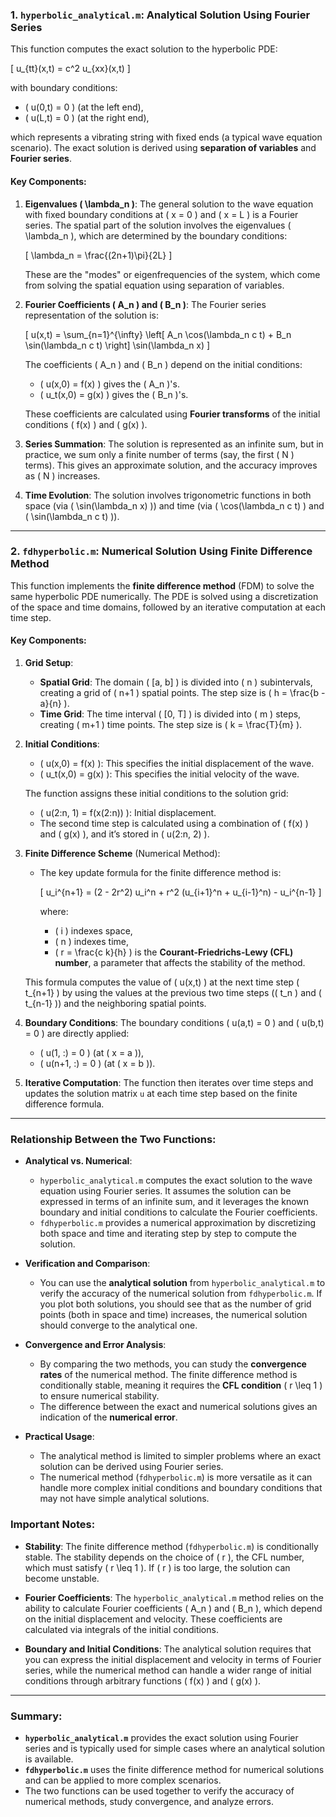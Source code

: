  
### 1. **`hyperbolic_analytical.m`**: Analytical Solution Using Fourier Series

This function computes the exact solution to the hyperbolic PDE:

\[
u_{tt}(x,t) = c^2 u_{xx}(x,t)
\]

with boundary conditions:

- \( u(0,t) = 0 \) (at the left end),
- \( u(L,t) = 0 \) (at the right end),

which represents a vibrating string with fixed ends (a typical wave equation scenario). The exact solution is derived using **separation of variables** and **Fourier series**.

#### Key Components:

1. **Eigenvalues \( \lambda_n \)**:
   The general solution to the wave equation with fixed boundary conditions at \( x = 0 \) and \( x = L \) is a Fourier series. The spatial part of the solution involves the eigenvalues \( \lambda_n \), which are determined by the boundary conditions:
   
   \[
   \lambda_n = \frac{(2n+1)\pi}{2L}
   \]
   
   These are the "modes" or eigenfrequencies of the system, which come from solving the spatial equation using separation of variables.

2. **Fourier Coefficients \( A_n \) and \( B_n \)**:
   The Fourier series representation of the solution is:
   
   \[
   u(x,t) = \sum_{n=1}^{\infty} \left[ A_n \cos(\lambda_n c t) + B_n \sin(\lambda_n c t) \right] \sin(\lambda_n x)
   \]
   
   The coefficients \( A_n \) and \( B_n \) depend on the initial conditions:
   - \( u(x,0) = f(x) \) gives the \( A_n \)'s.
   - \( u_t(x,0) = g(x) \) gives the \( B_n \)'s.

   These coefficients are calculated using **Fourier transforms** of the initial conditions \( f(x) \) and \( g(x) \).

3. **Series Summation**:
   The solution is represented as an infinite sum, but in practice, we sum only a finite number of terms (say, the first \( N \) terms). This gives an approximate solution, and the accuracy improves as \( N \) increases.

4. **Time Evolution**:
   The solution involves trigonometric functions in both space (via \( \sin(\lambda_n x) \)) and time (via \( \cos(\lambda_n c t) \) and \( \sin(\lambda_n c t) \)).

---

### 2. **`fdhyperbolic.m`**: Numerical Solution Using Finite Difference Method

This function implements the **finite difference method** (FDM) to solve the same hyperbolic PDE numerically. The PDE is solved using a discretization of the space and time domains, followed by an iterative computation at each time step.

#### Key Components:

1. **Grid Setup**:
   - **Spatial Grid**: The domain \( [a, b] \) is divided into \( n \) subintervals, creating a grid of \( n+1 \) spatial points. The step size is \( h = \frac{b - a}{n} \).
   - **Time Grid**: The time interval \( [0, T] \) is divided into \( m \) steps, creating \( m+1 \) time points. The step size is \( k = \frac{T}{m} \).

2. **Initial Conditions**:
   - \( u(x,0) = f(x) \): This specifies the initial displacement of the wave.
   - \( u_t(x,0) = g(x) \): This specifies the initial velocity of the wave.
   
   The function assigns these initial conditions to the solution grid:
   - \( u(2:n, 1) = f(x(2:n)) \): Initial displacement.
   - The second time step is calculated using a combination of \( f(x) \) and \( g(x) \), and it’s stored in \( u(2:n, 2) \).

3. **Finite Difference Scheme** (Numerical Method):
   - The key update formula for the finite difference method is:

     \[
     u_i^{n+1} = (2 - 2r^2) u_i^n + r^2 (u_{i+1}^n + u_{i-1}^n) - u_i^{n-1}
     \]
     
     where:
     - \( i \) indexes space,
     - \( n \) indexes time,
     - \( r = \frac{c k}{h} \) is the **Courant-Friedrichs-Lewy (CFL) number**, a parameter that affects the stability of the method.

   This formula computes the value of \( u(x,t) \) at the next time step \( t_{n+1} \) by using the values at the previous two time steps (\( t_n \) and \( t_{n-1} \)) and the neighboring spatial points.

4. **Boundary Conditions**:
   The boundary conditions \( u(a,t) = 0 \) and \( u(b,t) = 0 \) are directly applied:
   - \( u(1, :) = 0 \) (at \( x = a \)),
   - \( u(n+1, :) = 0 \) (at \( x = b \)).

5. **Iterative Computation**:
   The function then iterates over time steps and updates the solution matrix `u` at each time step based on the finite difference formula.

---

### Relationship Between the Two Functions:

- **Analytical vs. Numerical**: 
  - `hyperbolic_analytical.m` computes the exact solution to the wave equation using Fourier series. It assumes the solution can be expressed in terms of an infinite sum, and it leverages the known boundary and initial conditions to calculate the Fourier coefficients.
  - `fdhyperbolic.m` provides a numerical approximation by discretizing both space and time and iterating step by step to compute the solution.

- **Verification and Comparison**:
  - You can use the **analytical solution** from `hyperbolic_analytical.m` to verify the accuracy of the numerical solution from `fdhyperbolic.m`. If you plot both solutions, you should see that as the number of grid points (both in space and time) increases, the numerical solution should converge to the analytical one.
  
- **Convergence and Error Analysis**:
  - By comparing the two methods, you can study the **convergence rates** of the numerical method. The finite difference method is conditionally stable, meaning it requires the **CFL condition** \( r \leq 1 \) to ensure numerical stability.
  - The difference between the exact and numerical solutions gives an indication of the **numerical error**.

- **Practical Usage**:
  - The analytical method is limited to simpler problems where an exact solution can be derived using Fourier series.
  - The numerical method (`fdhyperbolic.m`) is more versatile as it can handle more complex initial conditions and boundary conditions that may not have simple analytical solutions.

### Important Notes:

- **Stability**: 
  The finite difference method (`fdhyperbolic.m`) is conditionally stable. The stability depends on the choice of \( r \), the CFL number, which must satisfy \( r \leq 1 \). If \( r \) is too large, the solution can become unstable.
  
- **Fourier Coefficients**:
  The `hyperbolic_analytical.m` method relies on the ability to calculate Fourier coefficients \( A_n \) and \( B_n \), which depend on the initial displacement and velocity. These coefficients are calculated via integrals of the initial conditions.

- **Boundary and Initial Conditions**:
  The analytical solution requires that you can express the initial displacement and velocity in terms of Fourier series, while the numerical method can handle a wider range of initial conditions through arbitrary functions \( f(x) \) and \( g(x) \).

---

### Summary:
- **`hyperbolic_analytical.m`** provides the exact solution using Fourier series and is typically used for simple cases where an analytical solution is available.
- **`fdhyperbolic.m`** uses the finite difference method for numerical solutions and can be applied to more complex scenarios.
- The two functions can be used together to verify the accuracy of numerical methods, study convergence, and analyze errors.
